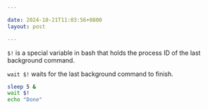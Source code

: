 ```yaml
---

date: 2024-10-21T11:03:56+0800
layout: post

---
```


`$!` is a special variable in bash that holds the process ID of the last background command.

`wait $!` waits for the last background command to finish.

```bash
sleep 5 &
wait $!
echo "Done"
```
